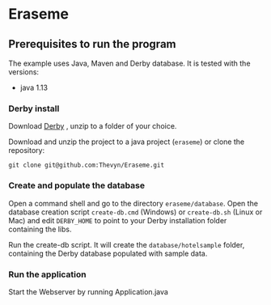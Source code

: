 # Eraseme
 
## Prerequisites to run the program
The example uses Java, Maven and Derby database. It is tested with the versions:

* java 1.13


### Derby install
Download [Derby](https://db.apache.org/derby/derby_downloads.html)
, unzip to a folder of your choice.


Download and unzip the project to a java project (`eraseme`) or clone the repository: 

```git clone git@github.com:Thevyn/Eraseme.git``` 

### Create and populate the database 

Open a command shell and go to the directory `eraseme/database`. Open the database creation script `create-db.cmd` (Windows) or `create-db.sh` (Linux or Mac) and edit `DERBY_HOME` to point to your Derby installation folder containing the libs. 

Run the create-db script. It will create the `database/hotelsample` folder, containing the Derby database populated with sample data.


### Run the application

Start the Webserver by running Application.java
